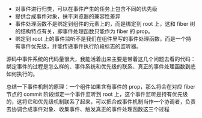 
- 对事件进行归类，可以在事件产生的任务上包含不同的优先级
- 提供合成事件对象，抹平浏览器的兼容性差异
- 事件处理函数不是绑定到组件的元素上的，而是绑定到 root 上，这和 fiber 树的结构特点有关，即事件处理函数只能作为 fiber 的 prop。
- 绑定到 root 上的事件监听不是我们在组件里写的事件处理函数，而是一个持有事件优先级，并能传递事件执行阶段标志的监听器。

源码中事件系统的代码量很大，我能活着出来主要是带着这几个问题去看的代码：绑定事件的过程是怎么样的、事件系统和优先级的联系、真正的事件处理函数到底如何执行的。

总结一下事件机制的原理：一个组件如果含有事件的 prop，那么将会在对应 fiber 节点的 commit 阶段绑定一个事件监听到 root 上，这个事件监听是持有优先级的，这将它和优先级机制联系了起来，可以把合成事件机制当作一个协调者，负责去协调合成事件对象、收集事件、触发真正的事件处理函数这三个过程